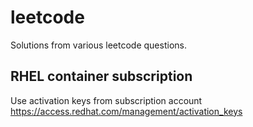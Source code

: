 # leetcode

Solutions from various leetcode questions.

## RHEL container subscription

Use activation keys from subscription account
<https://access.redhat.com/management/activation_keys>
